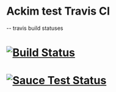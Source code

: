 Ackim test Travis CI
=============

-- travis build statuses

# [![Build Status](https://travis-ci.org/ackimwilliams/TestTravisCIFos.svg?branch=master)](https://travis-ci.org/ackimwilliams/TestTravisCIFos) 

# [![Sauce Test Status](https://saucelabs.com/browser-matrix/danielqa.svg?auth=7f9983cb-9b37-435e-93cf-7a4f3d3cde18)](https://saucelabs.com/u/danielqa)




